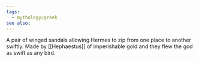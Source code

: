 ```yaml
---
tags:
  - mythology/greek
see also:
---
```

A pair of winged sandals allowing Hermes to zip from one place to another swiftly. Made by [[Hephaestus]] of imperishable gold and they flew the god as swift as any bird.